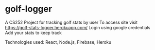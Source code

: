 # golf-logger
A CS252 Project for tracking golf stats by user
To access site visit https://golf-stats-logger.herokuapp.com/
Login using google credentials
Add your stats to keep track

Technologies used:
React, Node.js, Firebase, Heroku